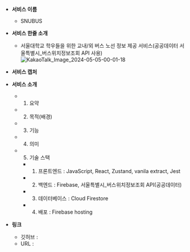 - **서비스 이름**
    - SNUBUS
 
- **서비스 한줄 소개**
    - 서울대학교 학우들을 위한 교내/외 버스 노선 정보 제공 서비스(공공데이터 서울특별시_버스위치정보조회 API 사용)
    ![KakaoTalk_Image_2024-05-05-00-01-18](https://github.com/hoooooojjjj/SNUBUS/assets/115417640/8f3802f9-7d6e-4e4d-9b01-4faeab7d2ade)

- **서비스 캡처**
  

- **서비스 소개**
    
    - 1. 요약
    - 2. 목적(배경)
    - 3. 기능
    - 4. 의미
    - 5. 기술 스택
      - 1. 프론트엔드 : JavaScript, React, Zustand, vanila extract, Jest
      - 2. 백엔드 : Firebase, 서울특별시_버스위치정보조회 API(공공데이터)
      - 3. 데이터베이스 :  Cloud Firestore
      - 4. 배포 : Firebase hosting
    
- **링크**
    - 깃허브 : 
    - URL : 
